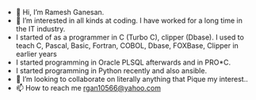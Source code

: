 - 👋 Hi, I’m Ramesh Ganesan.
- 👀 I’m interested in all kinds at coding. I have worked for a long time in the IT industry.
- I started of as a programmer in C (Turbo C), clipper (Dbase). I used to teach C, Pascal, Basic, Fortran, COBOL, Dbase, FOXBase, Clipper in earlier years
- I started programming in Oracle PLSQL afterwards and in PRO*C. 
- I started programming in Python recently and also ansible. 
- 💞️ I’m looking to collaborate on literally anything that Pique my interest..
- 📫 How to reach me rgan10566@yahoo.com

<!---
rgan10566/rgan10566 is a ✨ special ✨ repository because its `README.md` (this file) appears on your GitHub profile.
You can click the Preview link to take a look at your changes.
--->
